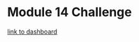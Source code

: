 # Module 14 Challenge

[link to dashboard](https://public.tableau.com/profile/artem8634#!/vizhome/Bikesharing_16125656659170/BikesharingSummary "link to dashboard")
